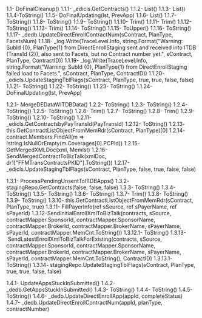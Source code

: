 1.1- DoFinalCleanup()
1.1.1-  _edicls.GetContracts()
1.1.2- List<PolicyData>()
1.1.3- List<Contract>()
1.1.4-ToString()
1.1.5- DoFinalUpdating(lst, PrevApp)
1.1.6- List<PolicyData>()
1.1.7- ToString()
1.1.8- ToString()
1.1.9- ToString()
1.1.10- Trim()
1.1.11- Trim()
1.1.12- ToString()
1.1.13- Trim()
1.1.14- ToString()
1.1.15- ToUpper()
1.1.16- ToString()
1.1.17- _dedb.UpdateDirectEnrollContractNum(sContract, PlanType, FacetsNum)
1.1.18- _log.Write(TraceLevel.Info, string.Format("Warning: SubId {0}, PlanType{1} from DirectEnrollStaging sent and received into ITDB (TransId {2}), also sent to Facets, but no Contract number yet.", sContract, PlanType, ContractID))
1.1.19- _log.Write(TraceLevel.Info, string.Format("Warning: SubId {0}, PlanType{1} from DirectEnrollStaging failed load to Facets.", sContract, PlanType, ContractID))
1.1.20- _edicls.UpdateStagingTblFlags(sContract, PlanType, true, true, false, false)
1.1.21- ToString()
1.1.22- ToString()
1.1.23- ToString()
1.1.24- DoFinalUpdating(lst, PrevApp)

1.2.1- MergeDEDataWITDBData()
1.2.2- ToString()
1.2.3- ToString()
1.2.4- ToString()
1.2.5- ToString()
1.2.6- Trim()
1.2.7- ToString()
1.2.8- Trim()
1.2.9- ToString()
1.2.10- ToString()
1.2.11- _edicls.GetContractsbyPayTransId(PayTransId)
1.2.12- ToString()
1.2.13- this.GetContractListObjectFromMemRdr(sContract, PlanType)[0]
1.2.14- contract.Members.FindAll(m => !string.IsNullOrEmpty(m.Coverages[0].PCPId))
1.2.15- GetMergedXMLDoc(xml, Memlst)
1.2.16- SendMergedContractToBizTalk(xmlDoc, dr1["FFMTransContractsPKID"].ToString())
1.2.17- _edicls.UpdateStagingTblFlags(sContract, PlanType, false, true, false, false)

1.3.1- ProcessPendingUnsentToITDBApps()
1.3.2- stagingRepo.GetContracts(false, false, false)
1.3.3- ToString()
1.3.4- ToString()
1.3.5- ToString()
1.3.6- ToString()
1.3.7- Trim()
1.3.8- ToString()
1.3.9- ToString()
1.3.10- this.GetContractListObjectFromMemRdr(sContract, PlanType, true)
1.3.11- FillPayerInfo(ref sSource, ref sPayerName, ref sPayerId)
1.3.12-SendInitialEnrollXmlToBizTalk(contracts, sSource, contractMapper.SponsorId, contractMapper.SponsorName, contractMapper.BrokerId, contractMapper.BrokerName, sPayerName, sPayerId, contractMapper.MemCnt.ToString())
1.3.12.1- ToString()
1.3.13-  SendLatestEnrollXmlToBizTalkForExisting(contracts, sSource, contractMapper.SponsorId, contractMapper.SponsorName, contractMapper.BrokerId, contractMapper.BrokerName, sPayerName, sPayerId, contractMapper.MemCnt.ToString(), ContractID)
1.3.13.1- ToString()
1.3.14- stagingRepo.UpdateStagingTblFlags(sContract, PlanType, true, true, false, false)

1.4.1- UpdateAppsStuckInSubmitted()
1.4.2- _dedb.GetAppsStuckInSubmitted()
1.4.3- ToString()
1.4.4- ToString()
1.4.5- ToString()
1.4.6- _dedb.UpdateDirectEnrollApp(appId, completeStatus)
1.4.7- _dedb.UpdateDirectEnrollContractNum(appId, planType, contractNumber)



